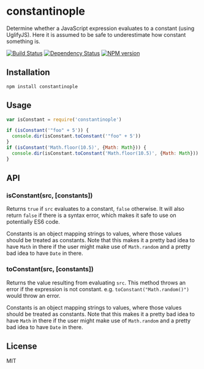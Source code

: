 # constantinople

Determine whether a JavaScript expression evaluates to a constant (using UglifyJS).  Here it is assumed to be safe to underestimate how constant something is.

[![Build Status](https://travis-ci.org/ForbesLindesay/constantinople.png?branch=master)](https://travis-ci.org/ForbesLindesay/constantinople)
[![Dependency Status](https://gemnasium.com/ForbesLindesay/constantinople.png)](https://gemnasium.com/ForbesLindesay/constantinople)
[![NPM version](https://badge.fury.io/js/constantinople.png)](http://badge.fury.io/js/constantinople)

## Installation

    npm install constantinople

## Usage

```js
var isConstant = require('constantinople')

if (isConstant('"foo" + 5')) {
  console.dir(isConstant.toConstant('"foo" + 5'))
}
if (isConstant('Math.floor(10.5)', {Math: Math})) {
  console.dir(isConstant.toConstant('Math.floor(10.5)', {Math: Math}))
}
```

## API

### isConstant(src, [constants])

Returns `true` if `src` evaluates to a constant, `false` otherwise.  It will also return `false` if there is a syntax error, which makes it safe to use on potentially ES6 code.

Constants is an object mapping strings to values, where those values should be treated as constants.  Note that this makes it a pretty bad idea to have `Math` in there if the user might make use of `Math.random` and a pretty bad idea to have `Date` in there.

### toConstant(src, [constants])

Returns the value resulting from evaluating `src`.  This method throws an error if the expression is not constant.  e.g. `toConstant("Math.random()")` would throw an error.

Constants is an object mapping strings to values, where those values should be treated as constants.  Note that this makes it a pretty bad idea to have `Math` in there if the user might make use of `Math.random` and a pretty bad idea to have `Date` in there.

## License

  MIT